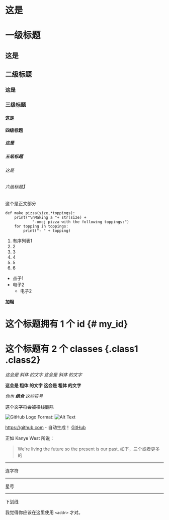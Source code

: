 # 这是 <h1> 一级标题

## 这是 <h2> 二级标题

### 这是 <h3> 三级标题

#### 这是 <h4> 四级标题

##### 这是 <h5> 五级标题

###### 这是 <h6> 六级标题】


这个是正文部分

```
def make_pizza(size,*toppings):
    print("\nMaking a "+ str(size) +
            "-omcj pizza with the following toppings:")
    for topping in toppings:
        print("- " + topping)
```

1. 有序列表1
2. 2
3. 3
4. 4
5. 5
6. 6

- 点子1
- 电子2 
  - 电子2 

**加粗**
# 这个标题拥有 1 个 id {# my_id}

# 这个标题有 2 个 classes {.class1 .class2}
*这会是 斜体 的文字*
_这会是 斜体 的文字_

**这会是 粗体 的文字**
__这会是 粗体 的文字__

_你也 **组合** 这些符号_

~~这个文字将会被横线删除~~

![GitHub Logo](/images/logo.png)
Format: ![Alt Text](url)

https://github.com - 自动生成！
[GitHub](https://github.com)

正如 Kanye West 所说：

> We're living the future so
> the present is our past.
> 如下，三个或者更多的

---

连字符

---

星号

---

下划线

我觉得你应该在这里使用
`<addr>` 才对。